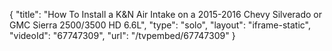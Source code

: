 {
    "title": "How To Install a K&N Air Intake on a 2015-2016 Chevy Silverado or GMC  Sierra 2500\/3500 HD 6.6L",
    "type": "solo",
    "layout": "iframe-static",
    "videoId": "67747309",
    "url": "\/tvpembed\/67747309"
}